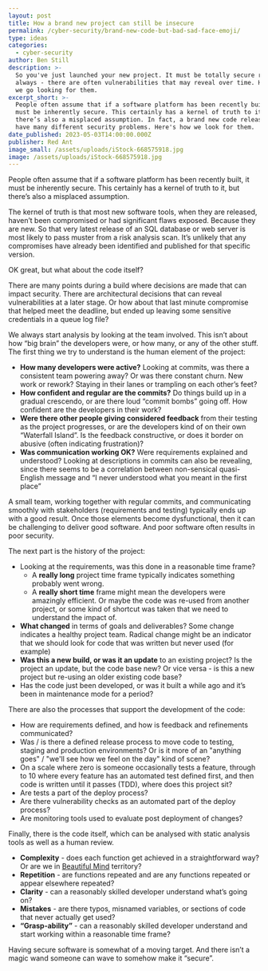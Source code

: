 ```yaml
---
layout: post
title: How a brand new project can still be insecure
permalink: /cyber-security/brand-new-code-but-bad-sad-face-emoji/
type: ideas
categories:
  - cyber-security
author: Ben Still
description: >-
  So you've just launched your new project. It must be totally secure right? Not
  always - there are often vulnerabilities that may reveal over time. Here's how
  we go looking for them.
excerpt_short: >-
  People often assume that if a software platform has been recently built, it
  must be inherently secure. This certainly has a kernel of truth to it, but
  there’s also a misplaced assumption. In fact, a brand new code release can
  have many different security problems. Here's how we look for them.
date_published: 2023-05-03T14:00:00.000Z
publisher: Red Ant
image_small: /assets/uploads/iStock-668575918.jpg
image: /assets/uploads/iStock-668575918.jpg
---
```


People often assume that if a software platform has been recently built, it must be inherently secure. This certainly has a kernel of truth to it, but there’s also a misplaced assumption.

The kernel of truth is that most new software tools, when they are released, haven’t been compromised or had significant flaws exposed. Because they are new. So that very latest release of an SQL database or web server is most likely to pass muster from a risk analysis scan. It’s unlikely that any compromises have already been identified and published for that specific version.

OK great, but what about the code itself? 

There are many points during a build where decisions are made that can impact security. There are architectural decisions that can reveal vulnerabilities at a later stage. Or how about that last minute compromise that helped meet the deadline, but ended up leaving some sensitive credentials in a queue log file?

We always start analysis by looking at the team involved. This isn’t about how “big brain” the developers were, or how many, or any of the other stuff. The first thing we try to understand is the human element of the project:

* **How many developers were active?** Looking at commits, was there a consistent team powering away? Or was there constant churn. New work or rework? Staying in their lanes or trampling on each other’s feet?
* **How confident and regular are the commits?** Do things build up in a gradual crescendo, or are there loud “commit bombs” going off. How confident are the developers in their work? 
* **Were there other people giving considered feedback** from their testing as the project progresses, or are the developers kind of on their own “Waterfall Island”. Is the feedback constructive, or does it border on abusive (often indicating frustration)?
* **Was communication working OK?** Were requirements explained and understood? Looking at descriptions in commits can also be revealing, since there seems to be a correlation between non-sensical quasi-English message and “I never understood what you meant in the first place”

A small team, working together with regular commits, and communicating smoothly with stakeholders (requirements and testing) typically ends up with a good result. Once those elements become dysfunctional, then it can be challenging to deliver good software. And poor software often results in poor security.

The next part is the history of the project:

* Looking at the requirements, was this done in a reasonable time frame? 
  * A **really long** project time frame typically indicates something probably went wrong.
  * A **really short time** frame might mean the developers were amazingly efficient. Or maybe the code was re-used from another project, or some kind of shortcut was taken that we need to understand the impact of.
* **What changed** in terms of goals and deliverables? Some change indicates a healthy project team. Radical change might be an indicator that we should look for code that was written but never used (for example)
* **Was this a new build, or was it an update** to an existing project? Is the project an update, but the code base new? Or vice versa - is this a new project but re-using an older existing code base?
* Has the code just been developed, or was it built a while ago and it’s been in maintenance mode for a period?

There are also the processes that support the development of the code:

* How are requirements defined, and how is feedback and refinements communicated?
* Was / is there a defined release process to move code to testing, staging and production environments? Or is it more of an "anything goes" / "we'll see how we feel on the day" kind of scene?
* On a scale where zero is someone occasionally tests a feature, through to 10 where every feature has an automated test defined first, and then code is written until it passes (TDD), where does this project sit?
* Are tests a part of the deploy process? 
* Are there vulnerability checks as an automated part of the deploy process?
* Are monitoring tools used to evaluate post deployment of changes?

Finally, there is the code itself, which can be analysed with static analysis tools as well as a human review.

* **Complexity** - does each function get achieved in a straightforward way? Or are we in [Beautiful Mind](https://gfycat.com/enlighteneddarlingcreature) territory?
* **Repetition** - are functions repeated and are any functions repeated or appear elsewhere repeated?
* **Clarity** - can a reasonably skilled developer understand what’s going on?
* **Mistakes** - are there typos, misnamed variables, or sections of code that never actually get used?
* **“Grasp-ability”** - can a reasonably skilled developer understand and start working within a reasonable time frame?

Having secure software is somewhat of a moving target. And there isn’t a magic wand someone can wave to somehow make it “secure”. 
